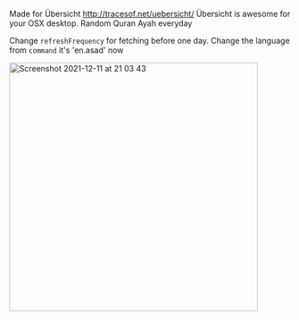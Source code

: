 Made for Übersicht http://tracesof.net/uebersicht/
Übersicht is awesome for your OSX desktop.
Random Quran Ayah everyday

Change `refreshFrequency` for fetching before one day.
Change the language from `command` it's 'en.asad' now

<img width="445" alt="Screenshot 2021-12-11 at 21 03 43" src="https://user-images.githubusercontent.com/18601660/145690038-f347faef-b2b6-47b1-b0a8-ad83598862dc.png">
